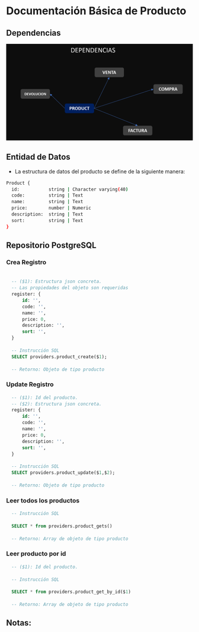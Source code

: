 # Documentación Básica de Producto

## Dependencias

<p align="center">
  <a href="#" target="blank"><img src="./images/dependencias.png" width="600" alt="Nest Logo" /></a>
</p>

## Entidad de Datos

- La estructura de datos del producto se define de la siguiente manera:

```bash
Product {
  id:           string | Character varying(40)
  code:         string | Text
  name:         string | Text
  price:        number | Numeric
  description:  string | Text
  sort:         string | Text
}
```

## Repositorio PostgreSQL

### Crea Registro

```sql

  -- ($1): Estructura json concreta.
  -- Las propiedades del objeto son requeridas
  register: {
      id: '',
      code: '',
      name: '',
      price: 0,
      description: '',
      sort: '',
  }

  -- Instrucción SQL
  SELECT providers.product_create($1);

  -- Retorno: Objeto de tipo producto
```

### Update Registro

```sql
  -- ($1): Id del producto.
  -- ($2): Estructura json concreta.
  register: {
      id: '',
      code: '',
      name: '',
      price: 0,
      description: '',
      sort: '',
  }

  -- Instrucción SQL
  SELECT providers.product_update($1,$2);

  -- Retorno: Objeto de tipo producto
```

### Leer todos los productos

```sql
  -- Instrucción SQL

  SELECT * from providers.product_gets()

  -- Retorno: Array de objeto de tipo producto
```

### Leer producto por id

```sql
  -- ($1): Id del producto.

  -- Instrucción SQL

  SELECT * from providers.product_get_by_id($1)

  -- Retorno: Array de objeto de tipo producto
```

## Notas:

